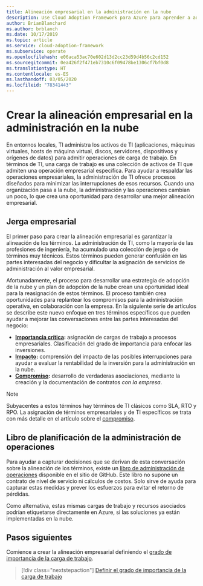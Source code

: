 ```yaml
---
title: Alineación empresarial en la administración en la nube
description: Use Cloud Adoption Framework para Azure para aprender a administrar mejor las operaciones en la nube y a desarrollar una mayor alineación empresarial.
author: BrianBlanchard
ms.author: brblanch
ms.date: 10/17/2019
ms.topic: article
ms.service: cloud-adoption-framework
ms.subservice: operate
ms.openlocfilehash: e06aca53ac70e602d13d2cc23d59d4b56c2cd152
ms.sourcegitcommit: 0ea426f2f471eb7310c6f09478be1306cf7bf0d8
ms.translationtype: HT
ms.contentlocale: es-ES
ms.lasthandoff: 03/05/2020
ms.locfileid: "78341443"
---
```

# <a name="create-business-alignment-in-cloud-management"></a>Crear la alineación empresarial en la administración en la nube

En entornos locales, TI administra los activos de TI (aplicaciones, máquinas virtuales, hosts de máquina virtual, discos, servidores, dispositivos y orígenes de datos) para admitir operaciones de carga de trabajo. En términos de TI, una carga de trabajo es una colección de activos de TI que admiten una operación empresarial específica. Para ayudar a respaldar las operaciones empresariales, la administración de TI ofrece procesos diseñados para minimizar las interrupciones de esos recursos. Cuando una organización pasa a la nube, la administración y las operaciones cambian un poco, lo que crea una oportunidad para desarrollar una mejor alineación empresarial.

## <a name="business-vernacular"></a>Jerga empresarial

El primer paso para crear la alineación empresarial es garantizar la alineación de los términos. La administración de TI, como la mayoría de las profesiones de ingeniería, ha acumulado una colección de jerga o de términos muy técnicos. Estos términos pueden generar confusión en las partes interesadas del negocio y dificultar la asignación de servicios de administración al valor empresarial.

Afortunadamente, el proceso para desarrollar una estrategia de adopción de la nube y un plan de adopción de la nube crean una oportunidad ideal para la reasignación de estos términos. El proceso también crea oportunidades para replantear los compromisos para la administración operativa, en colaboración con la empresa. En la siguiente serie de artículos se describe este nuevo enfoque en tres términos específicos que pueden ayudar a mejorar las conversaciones entre las partes interesadas del negocio: 

- **[Importancia crítica](./criticality.md):** asignación de cargas de trabajo a procesos empresariales. Clasificación del grado de importancia para enfocar las inversiones.
- **[Impacto](./impact.md):** comprensión del impacto de las posibles interrupciones para ayudar a evaluar la rentabilidad de la inversión para la administración en la nube.
- **[Compromiso](./commitment.md):** desarrollo de verdaderas asociaciones, mediante la creación y la documentación de contratos *con la empresa*.

> [!NOTE]
> Subyacentes a estos términos hay términos de TI clásicos como SLA, RTO y RPO. La asignación de términos empresariales y de TI específicos se trata con más detalle en el artículo sobre el [compromiso](./commitment.md).

## <a name="ops-management-planning-workbook"></a>Libro de planificación de la administración de operaciones

Para ayudar a capturar decisiones que se derivan de esta conversación sobre la alineación de los términos, existe un [libro de administración de operaciones](https://raw.githubusercontent.com/microsoft/CloudAdoptionFramework/master/manage/opsmanagementworkbook.xlsx) disponible en el sitio de GitHub. Este libro no supone un contrato de nivel de servicio ni cálculos de costos. Solo sirve de ayuda para capturar estas medidas y prever los esfuerzos para evitar el retorno de pérdidas.

Como alternativa, estas mismas cargas de trabajo y recursos asociados podrían etiquetarse directamente en Azure, si las soluciones ya están implementadas en la nube.

## <a name="next-steps"></a>Pasos siguientes

Comience a crear la alineación empresarial definiendo el [grado de importancia de la carga de trabajo](./criticality.md).

> [!div class="nextstepaction"]
> [Definir el grado de importancia de la carga de trabajo](./criticality.md)
